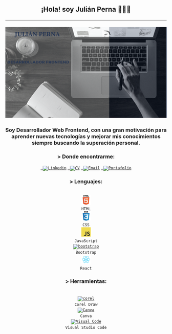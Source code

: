 
<div  align="center">
  <h2 >¡Hola! soy  Julián Perna 👋👨‍💻
  <hr>
  <img src="images/banner.png" alt=" Julián Perna Header">
  <br>
<h3> Soy Desarrollador Web Frontend, con una gran motivación para aprender nuevas tecnologías y mejorar mis conocimientos siempre buscando la superación personal.</h3>
<h3> > Donde encontrarme: </h3>
<p align="center">
  <code><a href="https://www.linkedin.com/in/juli%C3%A1n-perna-5b7508136/" target="_blank"> <img src="https://res.cloudinary.com/dlexbrcrv/image/upload/v1621273442/Proyects/linkedin_1_wfivod.svg" alt="Linkedin" height="30"/></a></code>
  <code><a href="https://drive.google.com/file/d/1zfJYxFEEU1TKxsfFAiDn6B4Y2OIl86IC/view?usp=sharing" target="_blank"> <img src="https://res.cloudinary.com/dlexbrcrv/image/upload/v1621273444/Proyects/cv_ctuedj.svg" alt="CV" height="30"/></a></code>
  <code><a href="mailto:julian_ep1@hotmail.com" target="_blank"> <img src="https://res.cloudinary.com/dlexbrcrv/image/upload/v1621291618/Proyects/email_wyxjlw.svg" alt="Email" height="30"/></a></code>
  <code><a href="https://julianperna.netlify.app/" target="_blank"> <img src="https://user-images.githubusercontent.com/70858276/123880220-93614500-d918-11eb-8109-d1fa8bb25cc4.png" alt="Portafolio" height="30"/></a></code>
  
</p>


<h3> > Lenguajes: </h3>

<p align="center">
  
  <code><a href="https://html.spec.whatwg.org/multipage/" target="_blank"> <img src="https://raw.githubusercontent.com/devicons/devicon/master/icons/html5/html5-original-wordmark.svg" alt="html5" height="30"/></a> HTML</code>
  <code><a href="https://developer.mozilla.org/es/docs/Web/CSS" target="_blank"> <img src="https://raw.githubusercontent.com/github/explore/80688e429a7d4ef2fca1e82350fe8e3517d3494d/topics/css/css.png" alt="html5" height="30"/></a> CSS</code>
  <code><a href="https://developer.mozilla.org/en-US/docs/Web/JavaScript" target="_blank"> <img src="https://raw.githubusercontent.com/devicons/devicon/master/icons/javascript/javascript-original.svg" alt="javascript" height="30"/></a> JavaScript</code>
  <code><a href="https://getbootstrap.com/" target="_blank"> <img src="https://user-images.githubusercontent.com/70858276/123878579-b50cfd00-d915-11eb-9e09-e12112eef64a.png" alt="bootstrap" height="30"/></a> Bootstrap</code>
    <code><a href="https://reactjs.org/" target="_blank"> <img src="https://raw.githubusercontent.com/github/explore/80688e429a7d4ef2fca1e82350fe8e3517d3494d/topics/react/react.png" alt="react" height="30"/></a> React</code>

<h3> > Herramientas: </h3>

<p align="center">
  
  <code><a href="https://www.coreldraw.com/" target="_blank"> <img src="http://3.bp.blogspot.com/-X9quyToD8jo/VeR1h_gH8EI/AAAAAAAAA3o/RpSj502a7gM/s1600/Logo%2Bde%2BCorelDRAW%2BX7.png" alt="corel" height="30"/></a> Corel Draw</code>
  <code><a href="https://developer.mozilla.org/es/docs/Web/CSS" target="_blank"> <img src="https://user-images.githubusercontent.com/70858276/123882431-2ef4b480-d91d-11eb-9908-afa96dea12ee.png" alt="Canva" height="30"/></a> Canva</code>
  <code><a href="https://developer.mozilla.org/en-US/docs/Web/JavaScript" target="_blank"> <img src="https://user-images.githubusercontent.com/70858276/123882303-e3daa180-d91c-11eb-9aa4-c9b893d8f98d.png" alt="Visual Code" height="30"/></a> Visual Studio Code</code>
 


</div>
